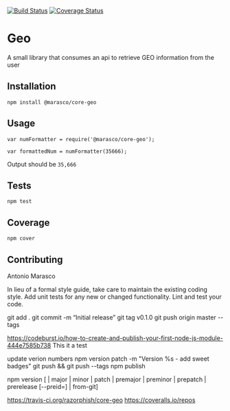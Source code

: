 [![Build Status](https://travis-ci.org/razorphish/core-geo.svg?branch=master)](https://travis-ci.org/razorphish/core-geo)
[![Coverage Status](https://coveralls.io/repos/github/razorphish/core-geo/badge.svg)](https://coveralls.io/github/razorphish/core-geo)

Geo
=========

A small library that consumes an api to retrieve GEO information from the user

## Installation

  `npm install @marasco/core-geo`

## Usage

    var numFormatter = require('@marasco/core-geo');

    var formattedNum = numFormatter(35666);
  
  
  Output should be `35,666`


## Tests

  `npm test`

## Coverage
 
  `npm cover`

## Contributing
Antonio Marasco


In lieu of a formal style guide, take care to maintain the existing coding style. Add unit tests for any new or changed functionality. Lint and test your code.

git add .
git commit -m “Initial release”
git tag v0.1.0
git push origin master --tags

https://codeburst.io/how-to-create-and-publish-your-first-node-js-module-444e7585b738
This it a test

update verion numbers
npm version patch -m "Version %s - add sweet badges"
git push && git push --tags
npm publish

npm version [<newversion> | major | minor | patch | premajor | preminor | prepatch | prerelease [--preid=<prerelease-id>] | from-git]

https://travis-ci.org/razorphish/core-geo
https://coveralls.io/repos
